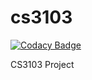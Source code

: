 # cs3103

[![Codacy Badge](https://api.codacy.com/project/badge/Grade/137a8c46382849698235bba9eb9418c5)](https://app.codacy.com/app/cs3103group3/cs3103?utm_source=github.com&utm_medium=referral&utm_content=cs3103group3/cs3103&utm_campaign=Badge_Grade_Settings)

CS3103 Project
